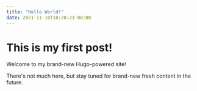 ```yaml
---
title: "Hello World!"
date: 2021-11-10T18:20:23-08:00
---
```


# This is my first post!

Welcome to my brand-new Hugo-powered site!

There's not much here, but stay tuned for brand-new fresh content in the future.
